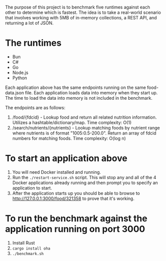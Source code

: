 The purpose of this project is to benchmark five runtimes against each other to determine which is fastest. The idea is to take a real-world scenario that involves working with 5MB of in-memory collections, a REST API, and returning a lot of JSON.

# The runtimes
- Bun
- C#
- Go
- Node.js
- Python

Each application above has the same endpoints running on the same food-data.json file. Each application loads data into memory when they start up. The time to load the data into memory is not included in the benchmark.

The endpoints are as follows:
1. /food/{fdcid} - Lookup food and return all related nutrition information. Utilizes a hashtable/dictionary/map. Time complexity: O(1)
2. /search/nutrients/{nutrients} - Lookup matching foods by nutrient range where nutrients is of format "1005:0.5-200.0". Return an array of fdcid numbers for matching foods. Time complexity: O(log n)

# To start an application above

1. You will need Docker installed and running. 
2. Run the `./restart-service.sh` script. This will stop any and all of the 4 Docker applications already running and then prompt you to specify an application to start.
3. After the application starts up you should be able to browse to http://127.0.0.1:3000/food/321358 to prove that it's working.

# To run the benchmark against the application running on port 3000

1. Install Rust
2. `cargo install oha`
3. `./benchmark.sh`